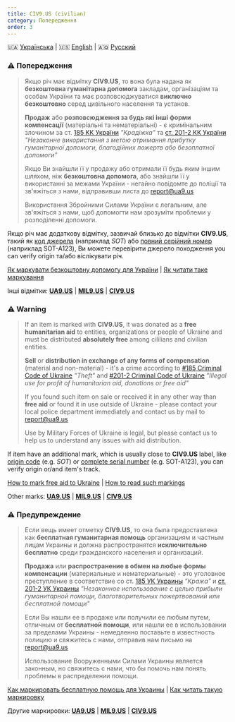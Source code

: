 ```yaml
---
title: CIV9.US (civilian)
category: Попередження
order: 3
---
```


🇺🇦 [Українська](#UA) \| 🇺🇸 [English](#EN) \| 🇦🇶 [Русский](#RU)

<a name="UA"></a>
### ⚠️ **Попередження**
> Якщо річ має відмітку **CIV9.US**, то вона була надана як **безкоштовна гуманітарна допомога** закладам, організаціям та особам України та має розповсюджуватися **виключно безкоштовно** серед цивільного населення та установ.
>
> **Продаж** або **розповсюдження за будь які інші форми компенсації** (матеріальні та нематеріальні) - є кримінальним злочином за ст. [185 КК України](https://protocol.ua/ua/kriminalniy_kodeks_ukraini_stattya_185/) _"Крадіжка"_ та [ст. 201-2 КК України](https://protocol.ua/ua/kriminalniy_kodeks_ukraini_stattya_201_2/) _"Незаконне використання з метою отримання прибутку гуманітарної допомоги, благодійних пожертв або безоплатної допомоги"_
> 
> Якщо Ви знайшли її у продажу або отримали її будь яким іншим шляхом, ніж **безкоштовна допомога**, або знайшли її у використанні за межами України - негайно повідомте до поліції та зв'яжіться з нами, відправивши листа до [report@ua9.us](mailto:report@ua9.us)
>
> Використання Збройними Силами України є легальним, але зв'яжіться з нами, щоб допомогти нам зрозуміти проблеми у розподіленні допомоги.

Якщо річ має додаткову відмітку, зазвичай близько до відмітки **CIV9.US**, такий як [код джерела](/mark/sources/) (наприклад _SOT_) або [повний серійний номер](/mark/serials) (наприклад SOT-A123), Ви можете перевірити джерело походження you can verify origin та/або віслікувати річ.

[Як маркувати безкоштовну допомогу для України](/mark/mark) \| [Як читати таке маркування](/mark/read)

Інші відмітки: **[UA9.US](/alert/generic)** \| **[MIL9.US](/alert/military)** \| **[CIV9.US](/alert/civil)**

<a name="EN"></a>
### ⚠️ **Warning**
> If an item is marked with **CIV9.US**, it was donated as a **free humanitarian aid** to entities, organizations or people of Ukraine and must be distributed **absolutely free** among cililians and civilian entities.
>
> **Sell** or **distribution in exchange of any forms of compensation** (material and non-material) - it's a crime according to [#185 Criminal Code of Ukraine](https://protocol.ua/ua/kriminalniy_kodeks_ukraini_stattya_185/) _"Theft"_ and [#201-2 Criminal Code of Ukraine](https://protocol.ua/ua/kriminalniy_kodeks_ukraini_stattya_201_2/) _"Illegal use for profit of humanitarian aid, donations or free aid"_
> 
> If you found such item on sale or received it in any other way than **free aid** or found it in use outside of Ukraine - please contact your local police department immediately and contact us by mail to [report@ua9.us](mailto:report@ua9.us)
>
> Use by Military Forces of Ukraine is legal, but please contact us to help us to understand any issues with aid distribution.

If item have an additional mark, which is usually close to **CIV9.US** label, like [origin code](/mark/sources/) (e.g. _SOT_) or [complete serial number](/mark/serials) (e.g. SOT-A123), you can verify origin or/and item's track.

[How to mark free aid to Ukraine](/mark/mark_en) \| [How to read such markings](/mark/read_en)

Other marks: **[UA9.US](/alert/generic)** \| **[MIL9.US](/alert/military)** \| **[CIV9.US](/alert/civil)**

<a name="RU"></a>
### ⚠️ **Предупреждение**
> Если вещь имеет отметку **CIV9.US**, то она была предоставлена как **бесплатная гуманитарная помощь** организациям и частным лицам Украины и должна распространятся **исключительно бесплатно** среди гражданского населения и организаций.
>
> **Продажа** или **распространение в обмен на любые формы компенсации** (материальные и нематериальные) - это уголовное преступление в соответствие со ст. [185 УК Украины](https://protocol.ua/ua/kriminalniy_kodeks_ukraini_stattya_185/) _"Кража"_ и [ст. 201-2 УК Украины](https://protocol.ua/ua/kriminalniy_kodeks_ukraini_stattya_201_2/) _"Незаконное использование с целью прибыли гуманитарной помощи, благотворительных пожертвований или бесплатной помощи"_
> 
> Если Вы нашли ее в продаже или получили ее любым путем, отличным от **бесплатной помощи**, или нашли ее в использовании за пределами Украины - немедленно поставьте в известность полицию и свяжитесь с нами, отправив нам письмо на [report@ua9.us](mailto:report@ua9.us)
>
> Использование Вооруженными Силами Украины является законным, но свяжитесь с нами, что бы помочь нам понять проблемы в распределении помощи.

[Как маркировать бесплатную помощь для Украины](/mark/mark_ru) \| [Как читать такую маркировку](/mark/read_ru)

Другие маркировки: **[UA9.US](/alert/generic)** \| **[MIL9.US](/alert/military)** \| **[CIV9.US](/alert/civil)**
